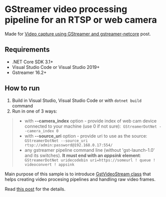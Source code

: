 # GStreamer video processing pipeline for an RTSP or web camera
Made for [Video capture using GStreamer and gstreamer-netcore](https://vladkol.com/posts/gstreamer/) post. 

## Requirements 
* .NET Core SDK 3.1+ 
* Visual Studio Code or Visual Studio 2019+ 
* Gstreamer 16.2+ 

## How to run 
1. Build in Visual Studio, Visual Studio Code or with ```dotnet build``` command
2. Run in one of 3 ways: 
> * with **--camera_index** option - provide index of web cam device connected to your machine (use 0 if not sure):``` GStreamerDotNet --camera_index 0```
> * with **--source_uri** option - provide uri to use as the source:``` GStreamerDotNet --source_uri rtsp://admin:password@192.168.0.17:554/``` 
> * any gstreamer pipeline command line (without 'gst-launch-1.0' and its switches). **It must end with an *appsink* element**: 
``` GStreamerDotNet uridecodebin uri=https://someurl ! queue ! videoconvert ! appsink```

Main purpose of this sample is to introduce [GstVideoStream class](GstVideoStream/GstVideoStream.cs) that helps creating video procesing pipelines and handling raw video frames. 

Read [this post](https://vladkol.com/posts/gstreamer/) for the details.
